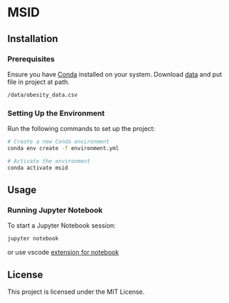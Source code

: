 # MSID
## Installation

### Prerequisites
Ensure you have [Conda](https://docs.conda.io/en/latest/) installed on your system.
Download [data](https://archive.ics.uci.edu/dataset/544/estimation+of+obesity+levels+based+on+eating+habits+and+physical+condition) and put file in project at path.
```bash
/data/obesity_data.csv
```

### Setting Up the Environment
Run the following commands to set up the project:

```bash
# Create a new Conda environment
conda env create -f environment.yml

# Activate the environment
conda activate msid
```

## Usage
### Running Jupyter Notebook
To start a Jupyter Notebook session:
```bash
jupyter notebook
```
or use vscode [extension for notebook](https://code.visualstudio.com/docs/datascience/jupyter-notebooks)

## License
This project is licensed under the MIT License.
